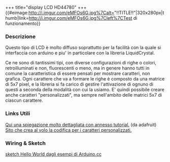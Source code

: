+++
title="display LCD HD44780"
+++
{{\#eimage:<http://i.imgur.com/eMFOs6G.jpg%7Calt=>\"!!TITLE!!\"\|320x280px\|thumb\|link=<http://i.imgur.com/eMFOs6G.jpg%7Cleft%7CTest>
di funzionamento}}

### Descrizione

Questo tipo di LCD è molto diffuso soprattutto per la facilità con la
quale si interfaccia con arduino e piu\' in particolare con la libreria
LiquidCrystal.

Ce ne sono di tantissimi tipi, con diverse configurazioni di righe o
colori, retroilluminati e non, fluorescenti o meno, ma in genere hanno
tutti in comune la caratteristica di essere pensati per mostrare
caratteri, non grafica. Ogni carattere che va a formare le righe è
composto da una matrice di 5x7 pixel, e la libreria si fa carico di
gestire l\'attivazione di ognuno di questi a seconda della modalità con
cui la usiamo. E\' quindi possibile creare anche caratteri
\"personalizzati\", ma sempre nell\'ambito delle matrici 5x7 di ciascun
carattere.

### Links Utili

[Qui una spiegazione molto dettagliata con annesso
tutorial.](http://learn.adafruit.com/character-lcds) (da adafruit) [Sito
che crea al volo la codifica per i caratteri
personalizzati.](http://www.quinapalus.com/hd44780udg.html)

### Wiring & Sketch

[sketch Hello World dagli esempi di
Arduino.cc](https://www.arduino.cc/en/Tutorial/HelloWorld?from=Tutorial.LiquidCrystal)


